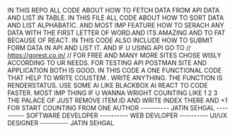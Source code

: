 IN THIS REPO ALL CODE ABOUT HOW TO FETCH DATA FROM API DATA AND LIST IN TABLE.
IN THIS FILE ALL CODE ABOUT HOW TO SORT DATA AND LIST ALPHABATIC.
AND MOST IMP FEATURE HOW TO SERACH ANY DATA WITH THE FIRST LETTER OF WORD.AND ITS AMAZING AND TO FAT BECAUSE OF REACT.
IN THIS CODE ALSO INCLUDE HOW TO SUBMIT FORM DATA IN API AND LIST IT.
AND IF U USING API GO TO // https://gorest.co.in/ // FOR FREE AND MANY MORE SITES CHOSE WISLY ACCORDING TO UR NEEDS.
FOR TESTING API POSTMAN SITE AND APPLICATION BOTH IS GOOD.
IN THIS  CODE A ONE FUNCTIONAL CODE THAT HELP TO WRITE COUSTEM . WRITE ANYTHING. THE FUNCTION IS RENDERSTATUS.
USE SOME AI LIKE BLACKBOX AI REACT TO CODE FASTER.
MOST IMP THING IF U WANNA WRIGHT COUNTING LIKE 1 2 3 THE PALACE OF JUST REMOVE ITEM.ID AND WRITE INDEX THERE AND +1 FOR START COUNTING FROM ONE 
AUTHOR ----------  JATIN SEHGAL ---------- SOFTWARE DEVELOPER ---------- WEB DEVLOPER ---------- UI/UX DESIGNER ---------- JATIN SEHGAL
